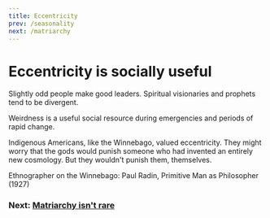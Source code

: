 ```yaml
---
title: Eccentricity
prev: /seasonality
next: /matriarchy
---
```


# Eccentricity is socially useful

Slightly odd people make good leaders.
Spiritual visionaries and prophets tend to be divergent.

Weirdness is a useful social resource during emergencies and periods of rapid change.

Indigenous Americans, like the Winnebago, valued eccentricity.
They might worry that the gods would punish someone who had invented an entirely new cosmology.
But they wouldn't punish them, themselves.

Ethnographer on the Winnebago: Paul Radin, Primitive Man as Philosopher (1927)

### Next: [Matriarchy isn't rare](/matriarchy)
